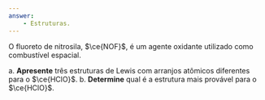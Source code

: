```yaml
---
answer:
    - Estruturas.
---
```


O fluoreto de nitrosila, $\ce{NOF}$, é um agente oxidante utilizado como combustível espacial.

a. **Apresente** três estruturas de Lewis com arranjos atômicos diferentes para o $\ce{HClO}$.
b. **Determine** qual é a estrutura mais provável para o $\ce{HClO}$.
